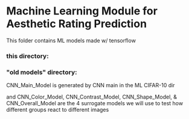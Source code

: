 # Machine Learning Module for Aesthetic Rating Prediction

This folder contains ML models made w/ tensorflow

### this directory:


### "old models" directory:

CNN_Main_Model is generated by CNN main in the ML CIFAR-10 dir

and CNN_Color_Model, CNN_Contrast_Model, CNN_Shape_Model, & CNN_Overall_Model are the 4 surrogate models we will use to test how different groups react to different images
